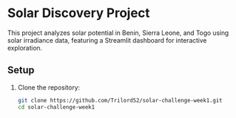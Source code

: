 # Solar Discovery Project

This project analyzes solar potential in Benin, Sierra Leone, and Togo using solar irradiance data, featuring a Streamlit dashboard for interactive exploration.

## Setup
1. Clone the repository:
   ```bash
   git clone https://github.com/Trilord52/solar-challenge-week1.git
   cd solar-challenge-week1